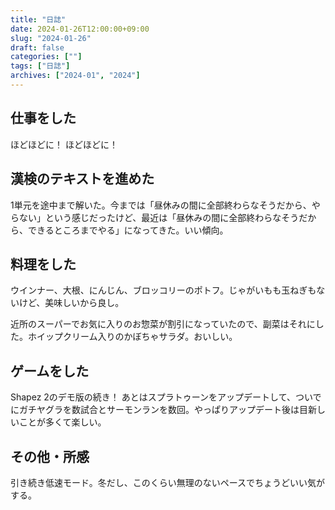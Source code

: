 ```yaml
---
title: "日誌"
date: 2024-01-26T12:00:00+09:00
slug: "2024-01-26"
draft: false
categories: [""]
tags: ["日誌"]
archives: ["2024-01", "2024"]
---
```

## 仕事をした

ほどほどに！ ほどほどに！

## 漢検のテキストを進めた

1単元を途中まで解いた。今までは「昼休みの間に全部終わらなそうだから、やらない」という感じだったけど、最近は「昼休みの間に全部終わらなそうだから、できるところまでやる」になってきた。いい傾向。

## 料理をした

ウインナー、大根、にんじん、ブロッコリーのポトフ。じゃがいもも玉ねぎもないけど、美味しいから良し。

近所のスーパーでお気に入りのお惣菜が割引になっていたので、副菜はそれにした。ホイップクリーム入りのかぼちゃサラダ。おいしい。

## ゲームをした

Shapez 2のデモ版の続き！ あとはスプラトゥーンをアップデートして、ついでにガチヤグラを数試合とサーモンランを数回。やっぱりアップデート後は目新しいことが多くて楽しい。

## その他・所感

引き続き低速モード。冬だし、このくらい無理のないペースでちょうどいい気がする。
